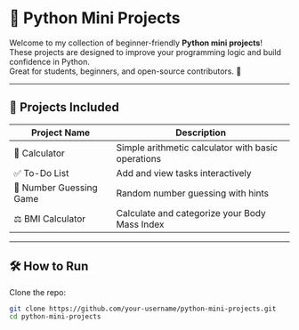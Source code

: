 # 🐍 Python Mini Projects

Welcome to my collection of beginner-friendly **Python mini projects**!  
These projects are designed to improve your programming logic and build confidence in Python.  
Great for students, beginners, and open-source contributors. 🚀

---

## 📁 Projects Included

| Project Name             | Description                                         |
|--------------------------|-----------------------------------------------------|
| 🧮 Calculator             | Simple arithmetic calculator with basic operations |
| ✅ To-Do List             | Add and view tasks interactively                   |
| 🎯 Number Guessing Game  | Random number guessing with hints                  |
| ⚖️ BMI Calculator         | Calculate and categorize your Body Mass Index     |

---

## 🛠️ How to Run

Clone the repo:

```bash
git clone https://github.com/your-username/python-mini-projects.git
cd python-mini-projects

